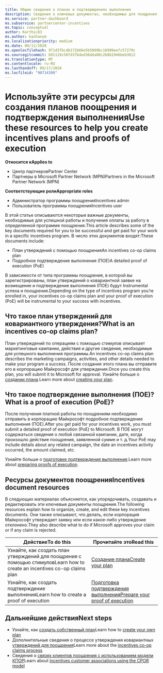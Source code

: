 ```yaml
---
title: Общие сведения о планах и подтверждениях выполнения
description: Сведения о ключевых документах, необходимых для поощрения, включая план утверждений о ковариантной заявке на утверждение и подробное подтверждение выполнения (ПОЕ).
ms.service: partner-dashboard
ms.subservice: partnercenter-incentives
ms.topic: conceptual
author: Karthic83
ms.author: kashanum
ms.localizationpriority: medium
ms.date: 09/11/2020
ms.openlocfilehash: 971d3fbc4b172b66e5b5099bc16999eefc57279c
ms.sourcegitcommit: b91119c587d37b4ed36dda00c2b0b1946beb3012
ms.translationtype: MT
ms.contentlocale: ru-RU
ms.lasthandoff: 09/17/2020
ms.locfileid: "90714398"
---
```

# <a name="use-these-resources-to-help-you-create-incentives-plans-and-proofs-of-execution"></a><span data-ttu-id="5fa44-103">Используйте эти ресурсы для создания планов поощрения и подтверждения выполнения</span><span class="sxs-lookup"><span data-stu-id="5fa44-103">Use these resources to help you create incentives plans and proofs of execution</span></span>

<span data-ttu-id="5fa44-104">**Относится к**</span><span class="sxs-lookup"><span data-stu-id="5fa44-104">**Applies to**</span></span>

- <span data-ttu-id="5fa44-105">Центр партнеров</span><span class="sxs-lookup"><span data-stu-id="5fa44-105">Partner Center</span></span>
- <span data-ttu-id="5fa44-106">Партнеры в Microsoft Partner Network (MPN)</span><span class="sxs-lookup"><span data-stu-id="5fa44-106">Partners in the Microsoft Partner Network (MPN)</span></span>

<span data-ttu-id="5fa44-107">**Соответствующие роли**</span><span class="sxs-lookup"><span data-stu-id="5fa44-107">**Appropriate roles**</span></span>

- <span data-ttu-id="5fa44-108">Администратор программы поощрения</span><span class="sxs-lookup"><span data-stu-id="5fa44-108">Incentives admin</span></span>
- <span data-ttu-id="5fa44-109">Пользователь программы поощрения</span><span class="sxs-lookup"><span data-stu-id="5fa44-109">Incentives user</span></span>

<span data-ttu-id="5fa44-110">В этой статье описываются некоторые важные документы, необходимые для успешной работы и получения оплаты за работу в определенной программе поощрения.</span><span class="sxs-lookup"><span data-stu-id="5fa44-110">This article describes some of the key documents required for you to be successful and get paid for your work in a specific incentives program.</span></span> <span data-ttu-id="5fa44-111">В число этих документов входят:</span><span class="sxs-lookup"><span data-stu-id="5fa44-111">These documents include:</span></span>

- <span data-ttu-id="5fa44-112">План утверждений с помощью поощрения</span><span class="sxs-lookup"><span data-stu-id="5fa44-112">An incentives co-op claims plan</span></span>
- <span data-ttu-id="5fa44-113">Подробное подтверждение выполнения (ПОЕ)</span><span class="sxs-lookup"><span data-stu-id="5fa44-113">A detailed proof of execution (PoE)</span></span>

<span data-ttu-id="5fa44-114">В зависимости от типа программы поощрения, в которой вы зарегистрированы, план утверждений о ковариантной заявке на возмещение и подтверждение выполнения (ПОЕ) будут Instrumental успеха и поощрения.</span><span class="sxs-lookup"><span data-stu-id="5fa44-114">Depending on the type of incentives program you’re enrolled in, your incentives co-op claims plan and your proof of execution (PoE) will be instrumental to your success with incentives.</span></span>

## <a name="what-is-an-incentives-co-op-claims-plan"></a><span data-ttu-id="5fa44-115">Что такое план утверждений для ковариантного утверждения?</span><span class="sxs-lookup"><span data-stu-id="5fa44-115">What is an incentives co-op claims plan?</span></span>

<span data-ttu-id="5fa44-116">План утверждений по операциям с помощью стимулов описывает маркетинговые кампании, действия и другие сведения, необходимые для успешного выполнения программы.</span><span class="sxs-lookup"><span data-stu-id="5fa44-116">An incentives co-op claims plan describes the marketing campaigns, activities, and other details needed to make your program a success.</span></span> <span data-ttu-id="5fa44-117">После создания этого плана вы отправите его в корпорацию Майкрософт для утверждения.</span><span class="sxs-lookup"><span data-stu-id="5fa44-117">Once you create this plan, you will submit it to Microsoft for approval.</span></span> <span data-ttu-id="5fa44-118">Узнайте больше о [создании плана](incentives-create-your-plan.md).</span><span class="sxs-lookup"><span data-stu-id="5fa44-118">Learn more about [creating your plan](incentives-create-your-plan.md).</span></span>

## <a name="what-is-a-proof-of-execution-poe"></a><span data-ttu-id="5fa44-119">Что такое подтверждение выполнения (ПОЕ)?</span><span class="sxs-lookup"><span data-stu-id="5fa44-119">What is a proof of execution (PoE)?</span></span>

<span data-ttu-id="5fa44-120">После получения платной работы по поощрениям необходимо отправить в корпорацию Майкрософт подробное подтверждение выполнения (ПОЕ).</span><span class="sxs-lookup"><span data-stu-id="5fa44-120">After you get paid for your incentives work, you must submit a detailed proof of execution (PoE) to Microsoft.</span></span> <span data-ttu-id="5fa44-121">В ПОЕ могут содержаться сведения о любой связанной кампании, дате, когда произошло действие поощрения, заявленной сумме и т. д.</span><span class="sxs-lookup"><span data-stu-id="5fa44-121">Your PoE may include details about any related campaign, the date an incentives activity occurred, the amount claimed, etc.</span></span> 

<span data-ttu-id="5fa44-122">Узнайте больше о [подготовке подтверждения выполнения](incentives-prepare-your-proof-of-execution.md).</span><span class="sxs-lookup"><span data-stu-id="5fa44-122">Learn more about [preparing proofs of execution](incentives-prepare-your-proof-of-execution.md).</span></span>

## <a name="incentives-document-resources"></a><span data-ttu-id="5fa44-123">Ресурсы документов поощрения</span><span class="sxs-lookup"><span data-stu-id="5fa44-123">Incentives document resources</span></span>

<span data-ttu-id="5fa44-124">В следующих материалах объясняется, как упорядочивать, создавать и редактировать эти ключевые документы поощрения.</span><span class="sxs-lookup"><span data-stu-id="5fa44-124">The following resources explain how to organize, create, and edit these key incentives documents.</span></span> <span data-ttu-id="5fa44-125">Они также описывают, что делать, если корпорация Майкрософт утверждает заявку или если какое-либо утверждение отклонено.</span><span class="sxs-lookup"><span data-stu-id="5fa44-125">They also describe what to do if Microsoft approves your claim or if any claim is rejected.</span></span>

|  <span data-ttu-id="5fa44-126">**Действие**</span><span class="sxs-lookup"><span data-stu-id="5fa44-126">**To do this**</span></span>  |  <span data-ttu-id="5fa44-127">**Прочитайте это**</span><span class="sxs-lookup"><span data-stu-id="5fa44-127">**Read this**</span></span>  |
|--------------|-----------|
| <span data-ttu-id="5fa44-128">Узнайте, как создать план утверждений для поощрения с помощью стимулов</span><span class="sxs-lookup"><span data-stu-id="5fa44-128">Learn how to create an incentives co-op claims plan</span></span> | [<span data-ttu-id="5fa44-129">Создание плана</span><span class="sxs-lookup"><span data-stu-id="5fa44-129">Create your plan</span></span>](incentives-create-your-plan.md)  |
<span data-ttu-id="5fa44-130">Узнайте, как создать подтверждение выполнения</span><span class="sxs-lookup"><span data-stu-id="5fa44-130">Learn how to create a proof of execution</span></span> | [<span data-ttu-id="5fa44-131">Подготовка подтверждения выполнения</span><span class="sxs-lookup"><span data-stu-id="5fa44-131">Prepare your proof of execution</span></span>](incentives-prepare-your-proof-of-execution.md)  |

## <a name="next-steps"></a><span data-ttu-id="5fa44-132">Дальнейшие действия</span><span class="sxs-lookup"><span data-stu-id="5fa44-132">Next steps</span></span>

- <span data-ttu-id="5fa44-133">Узнайте, как [создать собственный план](incentives-create-your-plan.md)</span><span class="sxs-lookup"><span data-stu-id="5fa44-133">Learn how to [create your own plan](incentives-create-your-plan.md)</span></span>
- <span data-ttu-id="5fa44-134">Дополнительные сведения о процессе утверждения ковариантных [утверждений для поощрения](claims-overview.md)</span><span class="sxs-lookup"><span data-stu-id="5fa44-134">Learn more about the [incentives co-op claims process](claims-overview.md)</span></span>
- <span data-ttu-id="5fa44-135">Сведения о [связях клиентов поощрения с использованием модели КПОР](submit-osa-claim.md)</span><span class="sxs-lookup"><span data-stu-id="5fa44-135">Learn about [incentives customer associations using the CPOR model](submit-osa-claim.md)</span></span>